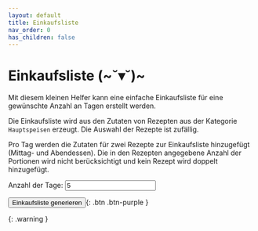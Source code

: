 ```yaml
---
layout: default
title: Einkaufsliste
nav_order: 0
has_children: false
---
```

# Einkaufsliste (~˘▾˘)~
Mit diesem kleinen Helfer kann eine einfache Einkaufsliste für eine gewünschte Anzahl an Tagen erstellt werden.

Die Einkaufsliste wird aus den Zutaten von Rezepten aus der Kategorie `Hauptspeisen` erzeugt. Die Auswahl der Rezepte ist zufällig.

Pro Tag werden die Zutaten für zwei Rezepte zur Einkaufsliste hinzugefügt (Mittag- und Abendessen). Die in den Rezepten angegebene Anzahl der Portionen wird nicht berücksichtigt und kein Rezept wird doppelt hinzugefügt.

<label for="days">Anzahl der Tage:</label>
<input type="number" id="days" value="5" min="1" />

<button id="generate-shopping-list">Einkaufsliste generieren</button>{: .btn .btn-purple }

{: .warning }
<p id="callout" style="display: none"></p>

<div>
    <h3 id="recipes-titles-heading" style="display: none">Ausgewählte Rezepte</h3>
    <ul id="recipes-titles-ul"></ul>
</div>

<div>
    <h3 id="shopping-list-heading" style="display: none">Einkaufsliste</h3>
    <ul id="shopping-list-ul"></ul>
</div>

<script type="module" src="/assets/js/shopping-list/main.js"></script>
